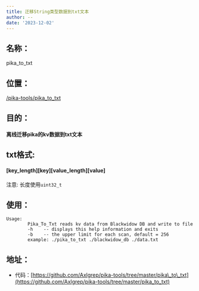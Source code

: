 ```yaml
---
title: 迁移String类型数据到txt文本
author: --
date: '2023-12-02'
---
```

## 名称：

pika\_to\_txt

## 位置：

[/pika-tools/pika\_to\_txt](https://github.com/Axlgrep/pika-tools/tree/master/pika_to_txt)

## 目的：

#### 离线迁移pika的kv数据到txt文本

## txt格式:

#### \[key\_length\]\[key\]\[value\_length\]\[value\]

注意: 长度使用`uint32_t`

## 使用：

```
Usage:
        Pika_To_Txt reads kv data from Blackwidow DB and write to file
        -h    -- displays this help information and exits
        -b    -- the upper limit for each scan, default = 256
        example: ./pika_to_txt ./blackwidow_db ./data.txt

```

## 地址：

- 代码：[https://github.com/Axlgrep/pika-tools/tree/master/pika\_to\_txt](https://github.com/Axlgrep/pika-tools/tree/master/pika_to_txt)